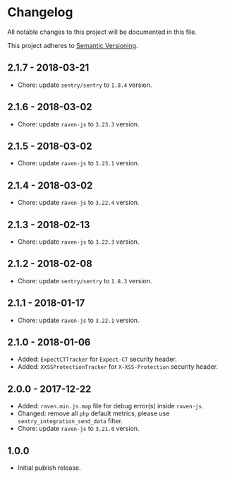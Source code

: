 # Changelog

All notable changes to this project will be documented in this file.

This project adheres to [Semantic Versioning](http://semver.org/spec/v2.0.0.html).

## 2.1.7 - 2018-03-21

* Chore: update `sentry/sentry` to `1.8.4` version.

## 2.1.6 - 2018-03-02

* Chore: update `raven-js` to `3.23.3` version.

## 2.1.5 - 2018-03-02

* Chore: update `raven-js` to `3.23.1` version.

## 2.1.4 - 2018-03-02

* Chore: update `raven-js` to `3.22.4` version.

## 2.1.3 - 2018-02-13

* Chore: update `raven-js` to `3.22.3` version.

## 2.1.2 - 2018-02-08

* Chore: update `sentry/sentry` to `1.8.3` version.

## 2.1.1 - 2018-01-17

* Chore: update `raven-js` to `3.22.1` version.

## 2.1.0 - 2018-01-06

* Added: `ExpectCTTracker` for `Expect-CT` security header.
* Added: `XXSSProtectionTracker` for `X-XSS-Protection` security header.

## 2.0.0 - 2017-12-22

* Added: `raven.min.js.map` file for debug error(s) inside `raven-js`.
* Changed: remove all `php` default metrics, please use `sentry_integration_send_data` filter.
* Chore: update `raven-js` to `3.21.0` version.

## 1.0.0

* Initial publish release.
